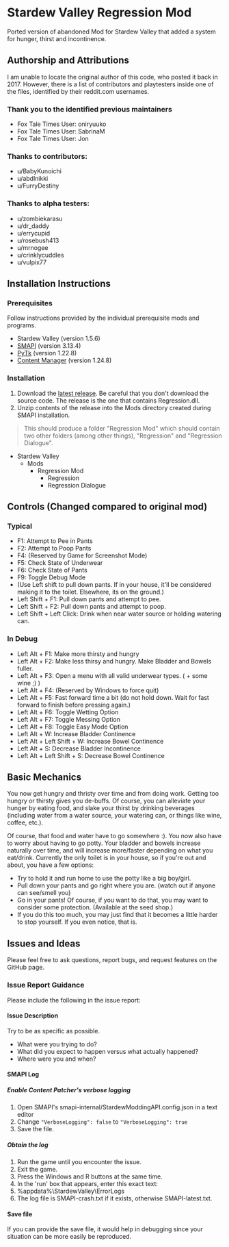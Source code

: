 # Stardew Valley Regression Mod
Ported version of abandoned Mod for Stardew Valley that added a system for hunger, thirst and incontinence.

## Authorship and Attributions
I am unable to locate the original author of this code, who posted it back in 2017. However, there is a list of contributors and playtesters inside one of the files, identified by their reddit.com usernames.

### Thank you to the identified previous maintainers
- Fox Tale Times User: oniryuuko
- Fox Tale Times User: SabrinaM
- Fox Tale Times User: Jon

### Thanks to contributors:
- u/BabyKunoichi
- u/abdlnikki
- u/FurryDestiny

### Thanks to alpha testers:
- u/zombiekarasu
- u/dr_daddy
- u/errycupid
- u/rosebush413
- u/mrnogee
- u/crinklycuddles
- u/vulpix77

## Installation Instructions
### Prerequisites
Follow instructions provided by the individual prerequisite mods and programs.
- Stardew Valley (version 1.5.6)
- [SMAPI](https://smapi.io/) (version 3.13.4)
- [PyTk](https://www.nexusmods.com/stardewvalley/mods/1726?tab=files) (version 1.22.8)
- [Content Manager](https://www.nexusmods.com/stardewvalley/mods/1915?tab=files) (version 1.24.8)

### Installation
1) Download the [latest release](https://github.com/zippity21/Stardew_Valley_Regression_Mod/releases). Be careful that you don't download the source code. The release is the one that contains Regression.dll.
2) Unzip contents of the release into the Mods directory created during SMAPI installation.
> This should produce a folder "Regression Mod" which should contain two other folders (among other things), "Regression" and "Regression Dialogue".
- Stardew Valley
  - Mods
    - Regression Mod
      - Regression
      - Regression Dialogue  

## Controls (Changed compared to original mod)
### Typical
- F1: Attempt to Pee in Pants
- F2: Attempt to Poop Pants
- F4: (Reserved by Game for Screenshot Mode)
- F5: Check State of Underwear
- F6: Check State of Pants
- F9: Toggle Debug Mode
- (Use Left shift to pull down pants. If in your house, it'll be considered making it to the toilet. Elsewhere, its on the ground.)
- Left Shift + F1: Pull down pants and attempt to pee.
- Left Shift + F2: Pull down pants and attempt to poop.
- Left Shift + Left Click: Drink when near water source or holding watering can.

### In Debug
- Left Alt + F1: Make more thirsty and hungry
- Left Alt + F2: Make less thirsy and hungry. Make Bladder and Bowels fuller.
- Left Alt + F3: Open a menu with all valid underwear types. ( + some wine ;) )
- Left Alt + F4: (Reserved by Windows to force quit)
- Left Alt + F5: Fast forward time a bit (do not hold down. Wait for fast forward to finish before pressing again.)
- Left Alt + F6: Toggle Wetting Option
- Left Alt + F7: Toggle Messing Option
- Left Alt + F8: Toggle Easy Mode Option
- Left Alt + W: Increase Bladder Continence
- Left Alt + Left Shift + W: Increase Bowel Continence
- Left Alt + S: Decrease Bladder Incontinence
- Left Alt + Left Shift + S: Decrease Bowel Continence

## Basic Mechanics
You now get hungry and thristy over time and from doing work. Getting too hungry or thirsty gives you de-buffs. Of course, you can alleviate your hunger by eating food, and slake your thirst by drinking beverages (including water from a water source, your watering can, or things like wine, coffee, etc.).

Of course, that food and water have to go somewhere :). You now also have to worry about having to go potty. Your bladder and bowels increase naturally over time, and will increase more/faster depending on what you eat/drink. Currently the only toilet is in your house, so if you're out and about, you have a few options:
- Try to hold it and run home to use the potty like a big boy/girl.
- Pull down your pants and go right where you are. (watch out if anyone can see/smell you)
- Go in your pants! Of course, if you want to do that, you may want to consider some protection. (Available at the seed shop.)
 - If you do this too much, you may just find that it becomes a little harder to stop yourself. If you even notice, that is.

## Issues and Ideas
Please feel free to ask questions, report bugs, and request features on the GitHub page.

### Issue Report Guidance
Please include the following in the issue report:

#### Issue Description
Try to be as specific as possible. 
- What were you trying to do?
- What did you expect to happen versus what actually happened?
- Where were you and when?

#### SMAPI Log
##### Enable Content Patcher's verbose logging
1. Open SMAPI's smapi-internal/StardewModdingAPI.config.json in a text editor
2. Change `"VerboseLogging": false` to `"VerboseLogging": true`
3. Save the file.

##### Obtain the log
1. Run the game until you encounter the issue.
2. Exit the game.
3. Press the Windows and R buttons at the same time.
4. In the 'run' box that appears, enter this exact text:
5. %appdata%\StardewValley\ErrorLogs
6. The log file is SMAPI-crash.txt if it exists, otherwise SMAPI-latest.txt.

#### Save file
If you can provide the save file, it would help in debugging since your situation can be more easily be reproduced.
